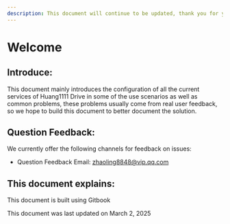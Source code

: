 ```yaml
---
description: This document will continue to be updated, thank you for your support!
---
```


# Welcome

## Introduce:

This document mainly introduces the configuration of all the current services of Huang1111 Drive in some of the use scenarios as well as common problems, these problems usually come from real user feedback, so we hope to build this document to better document the solution.



## Question Feedback:

We currently offer the following channels for feedback on issues:

* Question Feedback Email: [zhaoling8848@vip.qq.com](mailto:zhaoling8848@vip.qq.com)



## This document explains:

This document is built using Gitbook

This document was last updated on March 2, 2025

